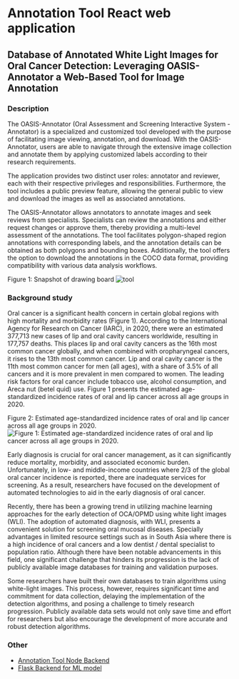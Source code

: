 # Annotation Tool React web application
## Database of Annotated White Light Images for Oral Cancer Detection: Leveraging OASIS-Annotator a Web-Based Tool for Image Annotation

### Description
The OASIS-Annotator (Oral Assessment and Screening Interactive System - Annotator) is a specialized and customized tool developed with the purpose of facilitating image viewing, annotation, and download. With the OASIS-Annotator, users are able to navigate through the extensive image collection and annotate them by applying customized labels according to their research requirements.

The application provides two distinct user roles: annotator and reviewer, each with their respective privileges and responsibilities. Furthermore, the tool includes a public preview feature, allowing the general public to view and download the images as well as associated annotations.

The OASIS-Annotator allows annotators to annotate images and seek reviews from specialists. Specialists can review the annotations and either request changes or approve them, thereby providing a multi-level assessment of the annotations. The tool facilitates polygon-shaped region annotations with corresponding labels, and the annotation details can be obtained as both polygons and bounding boxes. Additionally, the tool offers the option to download the annotations in the COCO data format, providing compatibility with various data analysis workflows.

Figure 1: Snapshot of drawing board
![tool](https://github.com/Oral-Cavity-Research/Annotation-Tool-Frontend/assets/73728629/f686fc36-c6d7-42c6-ba04-997ebbf76862)


### Background study
Oral cancer is a significant health concern in certain global regions with high mortality and morbidity rates (Figure 1). According to the International Agency for Research on Cancer (IARC), in 2020, there were an estimated 377,713 new cases of lip and oral cavity cancers worldwide, resulting in 177,757 deaths. This places lip and oral cavity cancers as the 16th most common cancer globally, and when combined with oropharyngeal cancers, it rises to the 13th most common cancer. Lip and oral cavity cancer is the 11th most common cancer for men (all ages), with a share of 3.5% of all cancers and it is more prevalent in men compared to women. The leading risk factors for oral cancer include tobacco use, alcohol consumption, and Areca nut (betel quid) use. Figure 1 presents the estimated age-standardized incidence rates of oral and lip cancer across all age groups in 2020.

Figure 2: Estimated age-standardized incidence rates of oral and lip cancer across all age groups in 2020.
![Figure 1: Estimated age-standardized incidence rates of oral and lip cancer across all age groups in 2020.](https://github.com/Oral-Cavity-Research/Annotation-Tool-Frontend/assets/73728629/5611f974-61b4-4766-851a-4bea9f5fbb6f)

Early diagnosis is crucial for oral cancer management, as it can significantly reduce mortality, morbidity, and associated economic burden. Unfortunately, in low- and middle-income countries where 2/3 of the global oral cancer incidence is reported, there are inadequate services for screening.  As a result, researchers have focused on the development of automated technologies to aid in the early diagnosis of oral cancer.

Recently, there has been a growing trend in utilizing machine learning approaches for the early detection of OCA/OPMD using white light images (WLI). The adoption of automated diagnosis, with  WLI, presents a convenient solution for screening oral mucosal diseases. Specially advantages in limited resource settings such as in South Asia where there is a high incidence of oral cancers and a low dentist / dental specialist to population ratio. Although there have been notable advancements in this field, one significant challenge that hinders its progression is the lack of publicly available image databases for training and validation purposes. 

Some researchers have built their own databases to train algorithms using white-light images. This process, however, requires significant time and commitment for data collection, delaying the implementation of the detection algorithms, and posing a challenge to timely research progression.  Publicly available data sets would not only save time and effort for researchers but also encourage the development of more accurate and robust detection algorithms.


### Other
- [Annotation Tool Node Backend](https://github.com/Oral-Cavity-Research/Annotation-Tool-Backend)
- [Flask Backend for ML model](https://github.com/Oral-Cavity-Research/ML-Backend)
